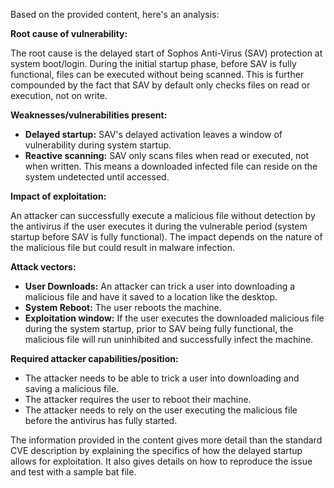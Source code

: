 Based on the provided content, here's an analysis:

**Root cause of vulnerability:**

The root cause is the delayed start of Sophos Anti-Virus (SAV) protection at system boot/login. During the initial startup phase, before SAV is fully functional, files can be executed without being scanned. This is further compounded by the fact that SAV by default only checks files on read or execution, not on write.

**Weaknesses/vulnerabilities present:**

*   **Delayed startup:** SAV's delayed activation leaves a window of vulnerability during system startup.
*   **Reactive scanning:** SAV only scans files when read or executed, not when written. This means a downloaded infected file can reside on the system undetected until accessed.

**Impact of exploitation:**

An attacker can successfully execute a malicious file without detection by the antivirus if the user executes it during the vulnerable period (system startup before SAV is fully functional). The impact depends on the nature of the malicious file but could result in malware infection.

**Attack vectors:**

*   **User Downloads:** An attacker can trick a user into downloading a malicious file and have it saved to a location like the desktop.
*   **System Reboot:** The user reboots the machine.
*   **Exploitation window:** If the user executes the downloaded malicious file during the system startup, prior to SAV being fully functional, the malicious file will run uninhibited and successfully infect the machine.

**Required attacker capabilities/position:**

*   The attacker needs to be able to trick a user into downloading and saving a malicious file.
*   The attacker requires the user to reboot their machine.
*   The attacker needs to rely on the user executing the malicious file before the antivirus has fully started.

The information provided in the content gives more detail than the standard CVE description by explaining the specifics of how the delayed startup allows for exploitation. It also gives details on how to reproduce the issue and test with a sample bat file.